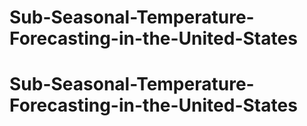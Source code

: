 # Sub-Seasonal-Temperature-Forecasting-in-the-United-States
# Sub-Seasonal-Temperature-Forecasting-in-the-United-States
